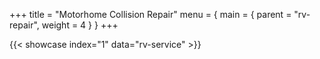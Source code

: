 +++
title = "Motorhome Collision Repair"
menu = { main = { parent = "rv-repair", weight = 4 } }
+++



{{< showcase index="1" data="rv-service" >}}
